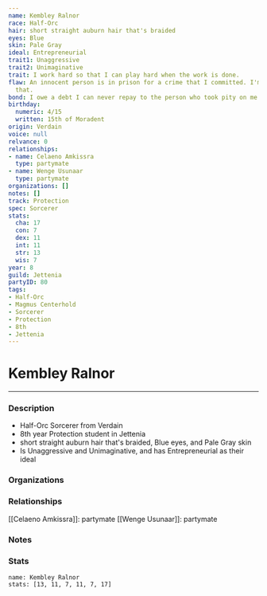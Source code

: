 ```yaml
---
name: Kembley Ralnor
race: Half-Orc
hair: short straight auburn hair that's braided
eyes: Blue
skin: Pale Gray
ideal: Entrepreneurial
trait1: Unaggressive
trait2: Unimaginative
trait: I work hard so that I can play hard when the work is done.
flaw: An innocent person is in prison for a crime that I committed. I'm okay with
  that.
bond: I owe a debt I can never repay to the person who took pity on me.
birthday:
  numeric: 4/15
  written: 15th of Moradent
origin: Verdain
voice: null
relvance: 0
relationships:
- name: Celaeno Amkissra
  type: partymate
- name: Wenge Usunaar
  type: partymate
organizations: []
notes: []
track: Protection
spec: Sorcerer
stats:
  cha: 17
  con: 7
  dex: 11
  int: 11
  str: 13
  wis: 7
year: 8
guild: Jettenia
partyID: 80
tags:
- Half-Orc
- Magmus Centerhold
- Sorcerer
- Protection
- 8th
- Jettenia
---
```

# Kembley Ralnor
---
### Description
- Half-Orc Sorcerer from Verdain
- 8th year Protection student in Jettenia
- short straight auburn hair that's braided, Blue eyes, and Pale Gray skin
- Is Unaggressive and Unimaginative, and has Entrepreneurial as their ideal

### Organizations

### Relationships
[[Celaeno Amkissra]]: partymate
[[Wenge Usunaar]]: partymate

### Notes

### Stats
```statblock
name: Kembley Ralnor
stats: [13, 11, 7, 11, 7, 17]
```